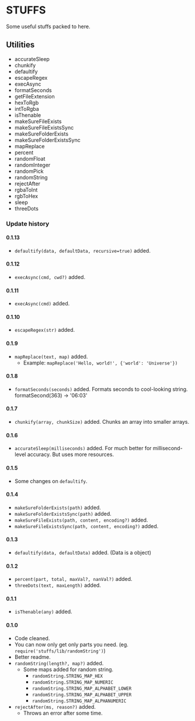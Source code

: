 # STUFFS
Some useful stuffs packed to here.

## Utilities

- accurateSleep
- chunkify
- defaultify
- escapeRegex
- execAsync
- formatSeconds
- getFileExtension
- hexToRgb
- intToRgba
- isThenable
- makeSureFileExists
- makeSureFileExistsSync
- makeSureFolderExists
- makeSureFolderExistsSync
- mapReplace
- percent
- randomFloat
- randomInteger
- randomPick
- randomString
- rejectAfter
- rgbaToInt
- rgbToHex
- sleep
- threeDots


### Update history

#### 0.1.13
- `defaultify(data, defaultData, recursive=true)` added.

#### 0.1.12
- `execAsync(cmd, cwd?)` added.

#### 0.1.11
- `execAsync(cmd)` added.

#### 0.1.10
- `escapeRegex(str)` added.

#### 0.1.9
- `mapReplace(text, map)` added.
  - Example: `mapReplace('Hello, world!', {'world': 'Universe'})`

#### 0.1.8
- `formatSeconds(seconds)` added. Formats seconds to cool-looking string. formatSecond(363) -> '06:03'

#### 0.1.7
- `chunkify(array, chunkSize)` added. Chunks an array into smaller arrays.

#### 0.1.6
- `accurateSleep(milliseconds)` added. For much better for millisecond-level accuracy. But uses more resources.

#### 0.1.5
- Some changes on `defaultify`.

#### 0.1.4
- `makeSureFolderExists(path)` added.
- `makeSureFolderExistsSync(path)` added.
- `makeSureFileExists(path, content, encoding?)` added.
- `makeSureFileExistsSync(path, content, encoding?)` added.

#### 0.1.3
  - `defaultify(data, defaultData)` added. (Data is a object)

#### 0.1.2
  - `percent(part, total, maxVal?, nanVal?)` added.
  - `threeDots(text, maxLength)` added.

#### 0.1.1
  - `isThenable(any)` added.

#### 0.1.0

- Code cleaned.
- You can now only get only parts you need. (eg. `require('stuffs/lib/randomString')`)
- Better readme.
- `randomString(length?, map?)` added.
  - Some maps added for random string.
      - `randomString.STRING_MAP_HEX`
      - `randomString.STRING_MAP_NUMERIC`
      - `randomString.STRING_MAP_ALPHABET_LOWER`
      - `randomString.STRING_MAP_ALPHABET_UPPER`
      - `randomString.STRING_MAP_ALPHANUMERIC`
- `rejectAfter(ms, reason?)` added.
  - Throws an error after some time.
